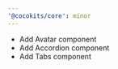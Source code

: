 ```yaml
---
'@cocokits/core': minor
---
```


- Add Avatar component
- Add Accordion component
- Add Tabs component
